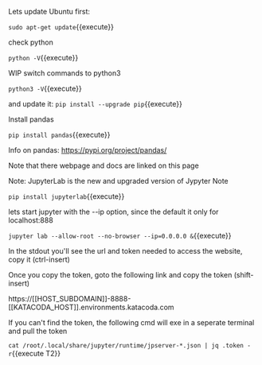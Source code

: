 

Lets update Ubuntu first:

`sudo apt-get update`{{execute}}

check  python

`python -V`{{execute}}

WIP switch commands to python3

`python3 -V`{{execute}}

and update it:
`pip install --upgrade pip`{{execute}}

Install pandas

`pip install pandas`{{execute}}

Info on pandas: https://pypi.org/project/pandas/

Note that there webpage and docs are linked on this page

Note: JupyterLab is the new and upgraded version of Jypyter Note

`pip install jupyterlab`{{execute}}

lets start jupyter with the --ip option, since the default it only for localhost:888

`jupyter lab --allow-root --no-browser --ip=0.0.0.0 &`{{execute}}


In the stdout you'll see the url and token needed to access the website, copy it (ctrl-insert)

Once you copy the token, goto the following link and copy the token (shift-insert)

 https://[[HOST_SUBDOMAIN]]-8888-[[KATACODA_HOST]].environments.katacoda.com

If you can't find the token, the following cmd will exe in a seperate terminal and pull the token 

`cat /root/.local/share/jupyter/runtime/jpserver-*.json | jq .token -r`{{execute T2}}

